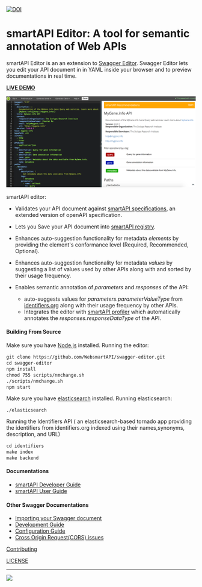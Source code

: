 

[![DOI](https://zenodo.org/badge/91363919.svg)](https://zenodo.org/badge/latestdoi/91363919)


# smartAPI Editor: A tool for semantic annotation of Web APIs

smartAPI Editor is an an extension to [Swagger Editor](https://github.com/swagger-api/swagger-editor/releases). Swagger Editor lets you edit your API document in in YAML inside your browser and to preview documentations in real time. 

**[LIVE DEMO](https://www.youtube.com/watch?v=EQpUEiOu1ng&t=2s)**

[![Screenshot of the smartAPI Editor](docs/screenshot.png "Annotating your Web API with smartAPI Editor")]()

smartAPI editor:
 * Validates your API document against [smartAPI specifications](https://github.com/WebsmartAPI/swagger-editor/blob/master/node_modules_changes/schema.json), an extended version of openAPI specification.
 
 * Lets you Save your API document into [smartAPI registry](http://smart-api.info/registry/).
 
 * Enhances auto-suggestion functionality for metadata *elements* by providing the element's conformance level (Required, Recommended, Optional).
 
 * Enhances auto-suggestion functionality for metadata *values* by suggesting a list of values used by other APIs along with and sorted by their usage frequency.
 
 * Enables semantic annotation of *parameters* and *responses* of the API:
    * auto-suggests values for *parameters.parameterValueType* from [identifiers.org](http://identifiers.org/) along with their usage frequency by other APIs. 
    * Integrates the editor with [smartAPI profiler](http://smart-api.info/profiler) which automatically annotates the *responses.responseDataType* of the API. 


#### Building From Source

Make sure you have [Node.js](http://nodejs.org/) installed. 
Running the editor:

```shell
git clone https://github.com/WebsmartAPI/swagger-editor.git
cd swagger-editor
npm install
chmod 755 scripts/nmchange.sh
./scripts/nmchange.sh
npm start
```
Make sure you have [elasticsearch](https://www.elastic.co/guide/en/elasticsearch/reference/current/_installation.html) installed. 
Running elasticsearch:
```shell
./elasticsearch
```

Running the Identifiers API ( an elasticsearch-based tornado app providing the identifiers from identifiers.org indexed using their names,synonyms, description, and URL)
```shell
cd identifiers
make index
make backend
```
#### Documentations
* [smartAPI Developer Guide](./docs/smartAPIdeveloper.md)
* [smartAPI User Guide](./docs/smartAPIuser.md)

#### Other Swagger Documentations
* [Importing your Swagger document](./docs/import.md)
* [Development Guide](./docs/development.md)
* [Configuration Guide](./docs/config.md)
* [Cross Origin Request(CORS) issues](docs/cors.md)

[Contributing](./CONTRIBUTING.md)

[LICENSE](./LICENSE)

---
<img src="http://swagger.io/wp-content/uploads/2016/02/logo.jpg"/>
